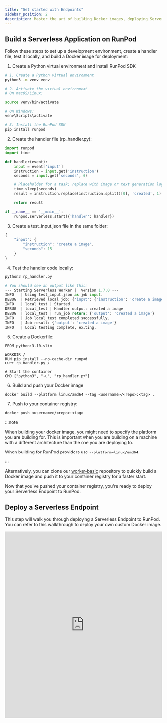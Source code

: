 ```yaml
---
title: "Get started with Endpoints"
sidebar_position: 2
description: Master the art of building Docker images, deploying Serverless endpoints, and sending requests with this comprehensive guide, covering prerequisites, RunPod setup, and deployment steps.
---
```


## Build a Serverless Application on RunPod

Follow these steps to set up a development environment, create a handler file, test it locally, and build a Docker image for deployment:

1. Create a Python virtual environment and install RunPod SDK

```bash
# 1. Create a Python virtual environment
python3 -m venv venv

# 2. Activate the virtual environment
# On macOS/Linux:

source venv/bin/activate

# On Windows:
venv\Scripts\activate

# 3. Install the RunPod SDK
pip install runpod
```

2. Create the handler file (rp_handler.py):

```python
import runpod
import time

def handler(event):
    input = event['input']
    instruction = input.get('instruction')
    seconds = input.get('seconds', 0)

    # Placeholder for a task; replace with image or text generation logic as needed
    time.sleep(seconds)
    result = instruction.replace(instruction.split()[0], 'created', 1)

    return result

if __name__ == '__main__':
    runpod.serverless.start({'handler': handler})
```

3. Create a test_input.json file in the same folder:

```python
{
    "input": {
        "instruction": "create a image",
        "seconds": 15
    }
}
```

4. Test the handler code locally:

```python
python3 rp_handler.py

# You should see an output like this:
--- Starting Serverless Worker |  Version 1.7.0 ---
INFO   | Using test_input.json as job input.
DEBUG  | Retrieved local job: {'input': {'instruction': 'create a image', 'seconds': 15}, 'id': 'local_test'}
INFO   | local_test | Started.
DEBUG  | local_test | Handler output: created a image
DEBUG  | local_test | run_job return: {'output': 'created a image'}
INFO   | Job local_test completed successfully.
INFO   | Job result: {'output': 'created a image'}
INFO   | Local testing complete, exiting.
```

5. Create a Dockerfile:

```docker
FROM python:3.10-slim

WORKDIR /
RUN pip install --no-cache-dir runpod
COPY rp_handler.py /

# Start the container
CMD ["python3", "-u", "rp_handler.py"]
```

6. Build and push your Docker image

```command
docker build --platform linux/amd64 --tag <username>/<repo>:<tag> .
```

7. Push to your container registry:

```command
docker push <username>/<repo>:<tag>
```

:::note

When building your docker image, you might need to specify the platform you are building for.
This is important when you are building on a machine with a different architecture than the one you are deploying to.

When building for RunPod providers use `--platform=linux/amd64`.

:::

Alternatively, you can clone our [worker-basic](https://github.com/runpod-workers/worker-basic) repository to quickly build a Docker image and push it to your container registry for a faster start.

Now that you've pushed your container registry, you're ready to deploy your Serverless Endpoint to RunPod.

## Deploy a Serverless Endpoint

This step will walk you through deploying a Serverless Endpoint to RunPod. You can refer to this walkthrough to deploy your own custom Docker image.

<iframe
    src="https://app.tango.us/app/embed/7df17d43-9467-4d09-9b0f-19eba8a17249"
    sandbox="allow-scripts allow-top-navigation-by-user-activation allow-popups allow-same-origin"
    security="restricted"
    title="Deploy your first serverless endpoint"
    width="100%"
    height="600px"
    referrerpolicy="strict-origin-when-cross-origin"
    frameborder="0"
    webkitallowfullscreen="webkitallowfullscreen"
    mozallowfullscreen="mozallowfullscreen"
    allowfullscreen
></iframe>
